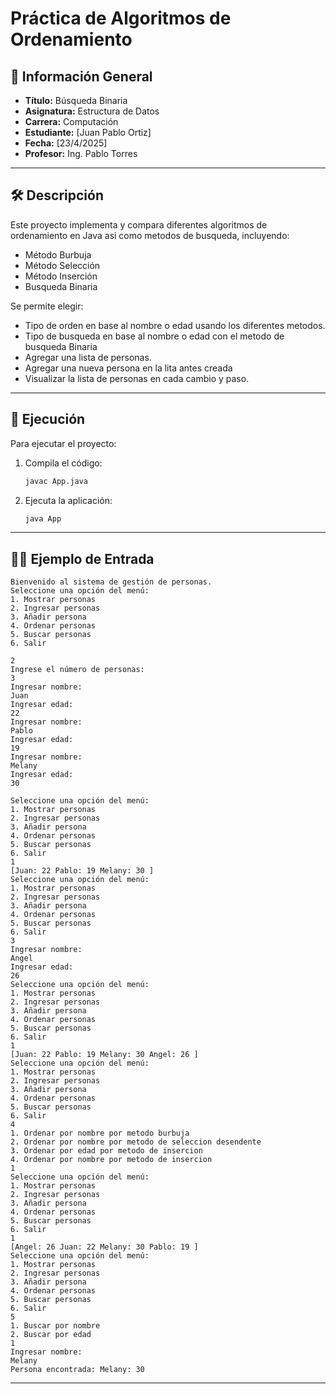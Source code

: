 # Práctica de Algoritmos de Ordenamiento

## 📌 Información General

- **Título:** Búsqueda Binaria
- **Asignatura:** Estructura de Datos
- **Carrera:** Computación
- **Estudiante:** [Juan Pablo Ortiz]
- **Fecha:** [23/4/2025]
- **Profesor:** Ing. Pablo Torres

---

## 🛠️ Descripción

Este proyecto implementa y compara diferentes algoritmos de ordenamiento en Java asi como metodos de busqueda, incluyendo:
- Método Burbuja
- Método Selección
- Método Inserción
- Busqueda Binaria

Se permite elegir:
- Tipo de orden en base al nombre o edad usando los diferentes metodos.
- Tipo de busqueda en base al nombre o edad con el metodo de busqueda Binaria
- Agregar una lista de personas.
- Agregar una nueva persona en la lita antes creada
- Visualizar la lista de personas en cada cambio y paso.

---

## 🚀 Ejecución

Para ejecutar el proyecto:

1. Compila el código:
    ```bash
    javac App.java
    ```
2. Ejecuta la aplicación:
    ```bash
    java App
    ```

---

## 🧑‍💻 Ejemplo de Entrada

```plaintext
Bienvenido al sistema de gestión de personas.
Seleccione una opción del menú:
1. Mostrar personas
2. Ingresar personas
3. Añadir persona
4. Ordenar personas
5. Buscar personas
6. Salir

2
Ingrese el número de personas: 
3
Ingresar nombre: 
Juan
Ingresar edad: 
22
Ingresar nombre: 
Pablo
Ingresar edad: 
19
Ingresar nombre: 
Melany
Ingresar edad: 
30

Seleccione una opción del menú:
1. Mostrar personas
2. Ingresar personas
3. Añadir persona
4. Ordenar personas
5. Buscar personas
6. Salir
1
[Juan: 22 Pablo: 19 Melany: 30 ]
Seleccione una opción del menú:
1. Mostrar personas
2. Ingresar personas
3. Añadir persona
4. Ordenar personas
5. Buscar personas
6. Salir
3
Ingresar nombre: 
Angel
Ingresar edad: 
26
Seleccione una opción del menú:
1. Mostrar personas
2. Ingresar personas
3. Añadir persona
4. Ordenar personas
5. Buscar personas
6. Salir
1
[Juan: 22 Pablo: 19 Melany: 30 Angel: 26 ]
Seleccione una opción del menú:
1. Mostrar personas
2. Ingresar personas
3. Añadir persona
4. Ordenar personas
5. Buscar personas
6. Salir
4
1. Ordenar por nombre por metodo burbuja
2. Ordenar por nombre por metodo de seleccion desendente
3. Ordenar por edad por metodo de insercion
4. Ordenar por nombre por metodo de insercion
1
Seleccione una opción del menú:
1. Mostrar personas
2. Ingresar personas
3. Añadir persona
4. Ordenar personas
5. Buscar personas
6. Salir
1
[Angel: 26 Juan: 22 Melany: 30 Pablo: 19 ]
Seleccione una opción del menú:
1. Mostrar personas
2. Ingresar personas
3. Añadir persona
4. Ordenar personas
5. Buscar personas
6. Salir
5
1. Buscar por nombre
2. Buscar por edad
1
Ingresar nombre: 
Melany
Persona encontrada: Melany: 30

```

---